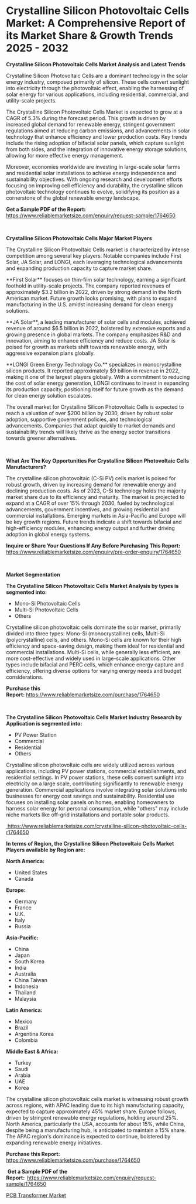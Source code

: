 <p><h1>Crystalline Silicon Photovoltaic Cells Market: A Comprehensive Report of its Market Share & Growth Trends 2025 - 2032</h1></p><p><strong>Crystalline Silicon Photovoltaic Cells Market Analysis and Latest Trends</strong></p>
<p><p>Crystalline Silicon Photovoltaic Cells are a dominant technology in the solar energy industry, composed primarily of silicon. These cells convert sunlight into electricity through the photovoltaic effect, enabling the harnessing of solar energy for various applications, including residential, commercial, and utility-scale projects.</p><p>The Crystalline Silicon Photovoltaic Cells Market is expected to grow at a CAGR of 5.3% during the forecast period. This growth is driven by increased global demand for renewable energy, stringent government regulations aimed at reducing carbon emissions, and advancements in solar technology that enhance efficiency and lower production costs. Key trends include the rising adoption of bifacial solar panels, which capture sunlight from both sides, and the integration of innovative energy storage solutions, allowing for more effective energy management.</p><p>Moreover, economies worldwide are investing in large-scale solar farms and residential solar installations to achieve energy independence and sustainability objectives. With ongoing research and development efforts focusing on improving cell efficiency and durability, the crystalline silicon photovoltaic technology continues to evolve, solidifying its position as a cornerstone of the global renewable energy landscape.</p></p>
<p><strong>Get a Sample PDF of the Report:&nbsp;</strong> <a href="https://www.reliablemarketsize.com/enquiry/request-sample/1764650?utm_campaign=3165&utm_medium=2&utm_source=Github&utm_content=ia&utm_term=06042025&utm_id=crystalline-silicon-photovoltaic-cells">https://www.reliablemarketsize.com/enquiry/request-sample/1764650</a></p>
<p>&nbsp;</p>
<p><strong>Crystalline Silicon Photovoltaic Cells Major Market Players</strong></p>
<p><p>The Crystalline Silicon Photovoltaic Cells market is characterized by intense competition among several key players. Notable companies include First Solar, JA Solar, and LONGI, each leveraging technological advancements and expanding production capacity to capture market share.</p><p>**First Solar** focuses on thin-film solar technology, earning a significant foothold in utility-scale projects. The company reported revenues of approximately $3.2 billion in 2022, driven by strong demand in the North American market. Future growth looks promising, with plans to expand manufacturing in the U.S. amidst increasing demand for clean energy solutions.</p><p>**JA Solar**, a leading manufacturer of solar cells and modules, achieved revenue of around $6.5 billion in 2022, bolstered by extensive exports and a growing presence in global markets. The company emphasizes R&D and innovation, aiming to enhance efficiency and reduce costs. JA Solar is poised for growth as markets shift towards renewable energy, with aggressive expansion plans globally.</p><p>**LONGI Green Energy Technology Co.** specializes in monocrystalline silicon products. It reported approximately $9 billion in revenue in 2022, making it one of the largest players globally. With a commitment to reducing the cost of solar energy generation, LONGI continues to invest in expanding its production capacity, positioning itself for future growth as the demand for clean energy solution escalates.</p><p>The overall market for Crystalline Silicon Photovoltaic Cells is expected to reach a valuation of over $200 billion by 2030, driven by robust solar adoption, supportive government policies, and technological advancements. Companies that adapt quickly to market demands and sustainability trends will likely thrive as the energy sector transitions towards greener alternatives.</p></p>
<p>&nbsp;</p>
<p><strong>What Are The Key Opportunities For Crystalline Silicon Photovoltaic Cells Manufacturers?</strong></p>
<p><p>The crystalline silicon photovoltaic (C-Si PV) cells market is poised for robust growth, driven by increasing demand for renewable energy and declining production costs. As of 2023, C-Si technology holds the majority market share due to its efficiency and maturity. The market is projected to expand at a CAGR of over 15% through 2030, fueled by technological advancements, government incentives, and growing residential and commercial installations. Emerging markets in Asia-Pacific and Europe will be key growth regions. Future trends indicate a shift towards bifacial and high-efficiency modules, enhancing energy output and further driving adoption in global energy systems.</p></p>
<p><strong>Inquire or Share Your Questions If Any Before Purchasing This Report:</strong> <a href="https://www.reliablemarketsize.com/enquiry/pre-order-enquiry/1764650?utm_campaign=3165&utm_medium=2&utm_source=Github&utm_content=ia&utm_term=06042025&utm_id=crystalline-silicon-photovoltaic-cells">https://www.reliablemarketsize.com/enquiry/pre-order-enquiry/1764650</a></p>
<p>&nbsp;</p>
<p><strong>Market Segmentation</strong></p>
<p><strong>The Crystalline Silicon Photovoltaic Cells Market Analysis by types is segmented into:</strong></p>
<p><ul><li>Mono-Si Photovoltaic Cells</li><li>Multi-Si Photovoltaic Cells</li><li>Others</li></ul></p>
<p><p>Crystalline silicon photovoltaic cells dominate the solar market, primarily divided into three types: Mono-Si (monocrystalline) cells, Multi-Si (polycrystalline) cells, and others. Mono-Si cells are known for their high efficiency and space-saving design, making them ideal for residential and commercial installations. Multi-Si cells, while generally less efficient, are more cost-effective and widely used in large-scale applications. Other types include bifacial and PERC cells, which enhance energy capture and efficiency, offering diverse options for varying energy needs and budget considerations.</p></p>
<p><strong>Purchase this Report:&nbsp;</strong><a href="https://www.reliablemarketsize.com/purchase/1764650?utm_campaign=3165&utm_medium=2&utm_source=Github&utm_content=ia&utm_term=06042025&utm_id=crystalline-silicon-photovoltaic-cells">https://www.reliablemarketsize.com/purchase/1764650</a></p>
<p>&nbsp;</p>
<p><strong>The Crystalline Silicon Photovoltaic Cells Market Industry Research by Application is segmented into:</strong></p>
<p><ul><li>PV Power Station</li><li>Commercial</li><li>Residential</li><li>Others</li></ul></p>
<p><p>Crystalline silicon photovoltaic cells are widely utilized across various applications, including PV power stations, commercial establishments, and residential settings. In PV power stations, these cells convert sunlight into electricity on a large scale, contributing significantly to renewable energy generation. Commercial applications involve integrating solar solutions into businesses for energy cost savings and sustainability. Residential use focuses on installing solar panels on homes, enabling homeowners to harness solar energy for personal consumption, while "others" may include niche markets like off-grid installations and portable solar products.</p></p>
<p><a href="https://www.reliablemarketsize.com/crystalline-silicon-photovoltaic-cells-r1764650?utm_campaign=3165&utm_medium=2&utm_source=Github&utm_content=ia&utm_term=06042025&utm_id=crystalline-silicon-photovoltaic-cells">&nbsp;https://www.reliablemarketsize.com/crystalline-silicon-photovoltaic-cells-r1764650</a></p>
<p><strong>In terms of Region, the Crystalline Silicon Photovoltaic Cells Market Players available by Region are:</strong></p>
<p>
    <p> <strong> North America: </strong>
        <ul>
            <li>United States</li>
            <li>Canada</li>
        </ul>
        </p> 
    <p> <strong> Europe: </strong>
        <ul>
            <li>Germany</li>
            <li>France</li>
            <li>U.K.</li>
            <li>Italy</li>
            <li>Russia</li>
        </ul>
        </p> 
    <p> <strong> Asia-Pacific: </strong>
        <ul>
            <li>China</li>
            <li>Japan</li>
            <li>South Korea</li>
            <li>India</li>
            <li>Australia</li>
            <li>China Taiwan</li>
            <li>Indonesia</li>
            <li>Thailand</li>
            <li>Malaysia</li>
        </ul>
        </p> 
    <p> <strong> Latin America: </strong>
        <ul>
            <li>Mexico</li>
            <li>Brazil</li>
            <li>Argentina Korea</li>
            <li>Colombia</li>
        </ul>
        </p> 
    <p> <strong> Middle East & Africa: </strong>
        <ul>
            <li>Turkey</li>
            <li>Saudi</li>
            <li>Arabia</li>
            <li>UAE</li>
            <li>Korea</li>
        </ul>
    </p>
    </p>
<p><p>The crystalline silicon photovoltaic cells market is witnessing robust growth across regions, with APAC leading due to its high manufacturing capacity, expected to capture approximately 45% market share. Europe follows, driven by stringent renewable energy regulations, holding around 25%. North America, particularly the USA, accounts for about 15%, while China, despite being a manufacturing hub, is anticipated to maintain a 15% share. The APAC region's dominance is expected to continue, bolstered by expanding renewable energy initiatives.</p></p>
<p><strong>Purchase this Report: </strong><a href="https://www.reliablemarketsize.com/purchase/1764650?utm_campaign=3165&utm_medium=2&utm_source=Github&utm_content=ia&utm_term=06042025&utm_id=crystalline-silicon-photovoltaic-cells">https://www.reliablemarketsize.com/purchase/1764650</a></p>
<p>&nbsp;<strong>Get a Sample PDF of the Report:&nbsp;&nbsp;</strong><a href="https://www.reliablemarketsize.com/enquiry/request-sample/1764650?utm_campaign=3165&utm_medium=2&utm_source=Github&utm_content=ia&utm_term=06042025&utm_id=crystalline-silicon-photovoltaic-cells">https://www.reliablemarketsize.com/enquiry/request-sample/1764650</a></p>
<p><strong></strong></p>
<p><p><a href="https://github.com/osamhcombre/Market-Research-Report-List-1/blob/main/pcb-transformer-market.md?utm_campaign=3165&utm_medium=2&utm_source=Github&utm_content=ia&utm_term=06042025&utm_id=crystalline-silicon-photovoltaic-cells">PCB Transformer Market</a></p></p>